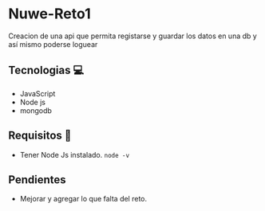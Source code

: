 # Nuwe-Reto1

Creacion de una api que permita registarse y guardar los datos en una db y así mismo  poderse loguear 

## Tecnologias 💻
* JavaScript 
* Node js
* mongodb

## Requisitos 📝

* Tener Node Js instalado.
``` node -v  ```

## Pendientes 

* Mejorar y agregar lo que falta del reto.


